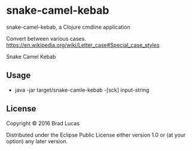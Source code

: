 # snake-camel-kebab

snake-camel-kebab, a Clojure cmdline application

Convert between various cases. https://en.wikipedia.org/wiki/Letter_case#Special_case_styles

Snake 
Camel
Kebab


## Usage

- java -jar target/snake-camle-kebab -[sck] input-string


## License

Copyright © 2016 Brad Lucas

Distributed under the Eclipse Public License either version 1.0 or (at
your option) any later version.
